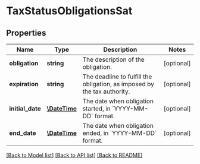 # TaxStatusObligationsSat

## Properties
Name | Type | Description | Notes
------------ | ------------- | ------------- | -------------
**obligation** | **string** | The description of the obligation. | [optional] 
**expiration** | **string** | The deadline to fulfill the obligation, as imposed by the tax authority. | [optional] 
**initial_date** | [**\DateTime**](\DateTime.md) | The date when obligation started, in &#x60;YYYY-MM-DD&#x60; format. | [optional] 
**end_date** | [**\DateTime**](\DateTime.md) | The date when obligation ended, in &#x60;YYYY-MM-DD&#x60; format. | [optional] 

[[Back to Model list]](../../README.md#documentation-for-models) [[Back to API list]](../../README.md#documentation-for-api-endpoints) [[Back to README]](../../README.md)


